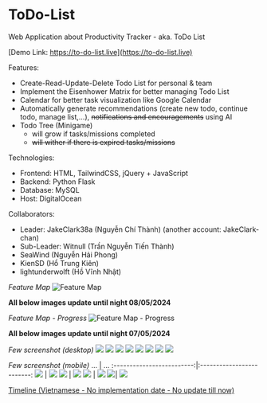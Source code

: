 # ToDo-List
Web Application about Productivity Tracker - aka. ToDo List

[Demo Link: https://to-do-list.live](https://to-do-list.live)

Features:
- Create-Read-Update-Delete Todo List for personal & team
- Implement the Eisenhower Matrix for better managing Todo List
- Calendar for better task visualization like Google Calendar
- Automatically generate recommendations (create new todo, continue todo, manage list,...), ~~notifications and encouragements~~ using AI
- Todo Tree (Minigame)
  + will grow if tasks/missions completed
  + ~~will wither if there is expired tasks/missions~~

Technologies:
- Frontend: HTML, TailwindCSS, jQuery + JavaScript
- Backend: Python Flask
- Database: MySQL
- Host: DigitalOcean

Collaborators:
- Leader: JakeClark38a (Nguyễn Chí Thành) (another account: JakeClark-chan)
- Sub-Leader: Witnull (Trần Nguyễn Tiến Thành)
- SeaWind (Nguyễn Hải Phong)
- KienSD (Hồ Trung Kiên)
- lightunderwolft (Hồ Vĩnh Nhật)

*Feature Map*
![Feature Map](feature-map.png)

**All below images update until night 08/05/2024**

*Feature Map - Progress*
![Feature Map - Progress](feature-map-checked.png)

**All below images update until night 07/05/2024**

*Few screenshot (desktop)*
![](static/images/demoShot/desktop_mainPage.png)
![](static/images/demoShot/desktop_calendar.png)
![](static/images/demoShot/desktop_team.png)
![](static/images/demoShot/desktop_tree.png)
![](static/images/demoShot/desktop_mainPageLight.png)
![](static/images/demoShot/desktop_chatbot.png)
![](static/images/demoShot/desktop_profile.png)
![](static/images/demoShot/desktop_landing.png)

*Few screenshot (mobile)*
...             |  ...
:-------------------------:|:-------------------------:
![](static/images/demoShot/mobile_mainPage.png)  |  ![](static/images/demoShot/mobile_calendar.png)
![](static/images/demoShot/mobile_team.png) | ![](static/images/demoShot/mobile_tree.png)
![](static/images/demoShot/mobile_mainPageLight.png) | ![](static/images/demoShot/mobile_chatbot.png)
![](static/images/demoShot/mobile_profile.png)| ![](static/images/demoShot/mobile_landing.png)

[Timeline (Vietnamese - No implementation date - No update till now)](https://docs.google.com/spreadsheets/d/1MAMZZLN4X1kk-8I4zG77Cs-AGEdnr1_v/edit?usp=sharing&ouid=117486916258965576138&rtpof=true&sd=true)
